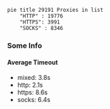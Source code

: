 
```mermaid
pie title 29191 Proxies in list
    "HTTP" : 19776
    "HTTPS": 3991
    "SOCKS" : 8346
```

### Some Info
#### Average Timeout

- mixed: 3.8s
- http: 2.1s
- https: 8.6s
- socks: 6.4s